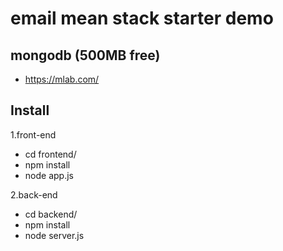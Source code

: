 # email mean stack starter demo

## mongodb (500MB free)
- https://mlab.com/

## Install
1.front-end
- cd frontend/
- npm install
- node app.js

2.back-end
- cd backend/
- npm install
- node server.js
